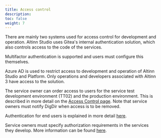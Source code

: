 ```yaml
---
title: Access control
description: 
toc: false
weight: 7
---
```


There are mainly two systems used for access control for development and operation.
Altinn Studio uses Gitea's internal authentication solution, which also controls access to the code of the services.

Multifactor authentication is supported and users must configure this themselves.

Azure AD is used to restrict access to development and operation of Altinn Studio and Platform.
Only operations and developers associated with Altinn 3 have access to the solution.

The service owner can order access to users for the service test development environment (TT02) and the production environment.
This is described in more detail on the [Access Control page](/app/access-management/apps/).
Note that service owners must notify DigDir when access is to be removed.

Authentication for end users is explained in more detail [here](/api/authentication/).

Service owners must specify authorization requirements in the services they develop.
More information can be found [here](/app/development/configuration/authorization/).

